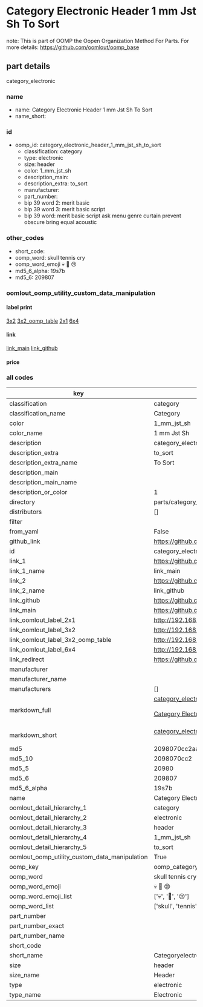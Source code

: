 # Category Electronic Header 1 mm Jst Sh To Sort  

note: This is part of OOMP the Oopen Organization Method For Parts. For more details: https://github.com/oomlout/oomp_base

##  part details
  



category_electronic



### name
* name: Category Electronic Header 1 mm Jst Sh To Sort
* name_short: 
### id
* oomp_id: category_electronic_header_1_mm_jst_sh_to_sort
  * classification: category
  * type: electronic
  * size: header
  * color: 1_mm_jst_sh
  * description_main: 
  * description_extra: to_sort
  * manufacturer: 
  * part_number: 
  * bip 39 word 2: merit basic
  * bip 39 word 3: merit basic script
  * bip 39 word: merit basic script ask menu genre curtain prevent obscure bring equal acoustic

### other_codes
* short_code: 
* oomp_word: skull tennis cry
* oomp_word_emoji :skull: :tennis: :cry:
* md5_6_alpha: 19s7b
* md5_6: 209807






### oomlout_oomp_utility_custom_data_manipulation
#### label print
[3x2](http://192.168.1.245:1112/?label=oomp%2019s7b)
[3x2_oomp_table](http://192.168.1.108:1112/?label=oomp%2019s7b)
[2x1](http://192.168.1.242:1112/?label=oomp%2019s7b)
[6x4](http://192.168.1.55:1112/?label=oomp%2019s7b)    

#### link

[link_main](https://github.com/oomlout/oomlout_oomp_version_1_messy/tree/main/parts/category_electronic_header_1_mm_jst_sh_to_sort) [link_github](https://github.com/oomlout/oomlout_oomp_version_1_messy/tree/main/parts/category_electronic_header_1_mm_jst_sh_to_sort)                             

#### price







### all codes 
| key | value |  
| --- | --- |  
| classification | category |  
| classification_name | Category |  
| color | 1_mm_jst_sh |  
| color_name | 1 mm Jst Sh |  
| description | category_electronic |  
| description_extra | to_sort |  
| description_extra_name | To Sort |  
| description_main |  |  
| description_main_name |  |  
| description_or_color | 1  |  
| directory | parts/category_electronic_header_1_mm_jst_sh_to_sort |  
| distributors | [] |  
| filter |  |  
| from_yaml | False |  
| github_link | https://github.com/oomlout/oomlout_oomp_part_src/tree/main/parts/category_electronic_header_1_mm_jst_sh_to_sort |  
| id | category_electronic_header_1_mm_jst_sh_to_sort |  
| link_1 | https://github.com/oomlout/oomlout_oomp_version_1_messy/tree/main/parts/category_electronic_header_1_mm_jst_sh_to_sort |  
| link_1_name | link_main |  
| link_2 | https://github.com/oomlout/oomlout_oomp_version_1_messy/tree/main/parts/category_electronic_header_1_mm_jst_sh_to_sort |  
| link_2_name | link_github |  
| link_github | https://github.com/oomlout/oomlout_oomp_version_1_messy/tree/main/parts/category_electronic_header_1_mm_jst_sh_to_sort |  
| link_main | https://github.com/oomlout/oomlout_oomp_version_1_messy/tree/main/parts/category_electronic_header_1_mm_jst_sh_to_sort |  
| link_oomlout_label_2x1 | http://192.168.1.242:1112/?label=oomp%2019s7b |  
| link_oomlout_label_3x2 | http://192.168.1.245:1112/?label=oomp%2019s7b |  
| link_oomlout_label_3x2_oomp_table | http://192.168.1.108:1112/?label=oomp%2019s7b |  
| link_oomlout_label_6x4 | http://192.168.1.55:1112/?label=oomp%2019s7b |  
| link_redirect | https://github.com/oomlout/oomlout_oomp_version_1_messy/tree/main/parts/category_electronic_header_1_mm_jst_sh_to_sort |  
| manufacturer |  |  
| manufacturer_name |  |  
| manufacturers | [] |  
| markdown_full | [category_electronic_header_1_mm_jst_sh_to_sort](none)<br>[](none)<br>[Category Electronic Header 1 Mm Jst Sh To Sort](none)<br><br> |  
| markdown_short | [category_electronic_header_1_mm_jst_sh_to_sort](none)<br><br> |  
| md5 | 2098070cc2aa46c5844590d58344c45c |  
| md5_10 | 2098070cc2 |  
| md5_5 | 20980 |  
| md5_6 | 209807 |  
| md5_6_alpha | 19s7b |  
| name | Category Electronic Header 1 mm Jst Sh To Sort |  
| oomlout_detail_hierarchy_1 | category |  
| oomlout_detail_hierarchy_2 | electronic |  
| oomlout_detail_hierarchy_3 | header |  
| oomlout_detail_hierarchy_4 | 1_mm_jst_sh |  
| oomlout_detail_hierarchy_5 | to_sort |  
| oomlout_oomp_utility_custom_data_manipulation | True |  
| oomp_key | oomp_category_electronic_header_1_mm_jst_sh_to_sort |  
| oomp_word | skull tennis cry |  
| oomp_word_emoji | :skull: :tennis: :cry: |  
| oomp_word_emoji_list | [':skull:', ':tennis:', ':cry:'] |  
| oomp_word_list | ['skull', 'tennis', 'cry'] |  
| part_number |  |  
| part_number_exact |  |  
| part_number_name |  |  
| short_code |  |  
| short_name | Categoryelectronic |  
| size | header |  
| size_name | Header |  
| type | electronic |  
| type_name | Electronic |  
